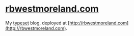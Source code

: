 [rbwestmoreland.com](http://rbwestmoreland.com)
===

My [typeset](https://github.com/typeset/typeset) blog, deployed at [http://rbwestmoreland.com](http://rbwestmoreland.com).
